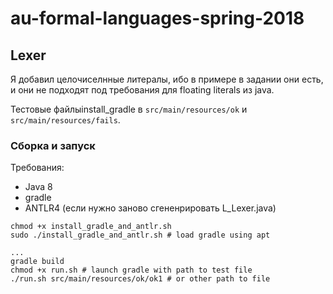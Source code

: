 # au-formal-languages-spring-2018

## Lexer
Я добавил целочиселнные литералы, ибо в примере в задании они есть, 
и они не подходят под требования для floating literals из java.

Тестовые файлыinstall_gradle в `src/main/resources/ok` и `src/main/resources/fails`.


### Сборка и запуск
Требования:
* Java 8
* gradle
* ANTLR4 (если нужно заново сгененрировать L_Lexer.java)

```
chmod +x install_gradle_and_antlr.sh
sudo ./install_gradle_and_antlr.sh # load gradle using apt

...
gradle build
chmod +x run.sh # launch gradle with path to test file
./run.sh src/main/resources/ok/ok1 # or other path to file

```